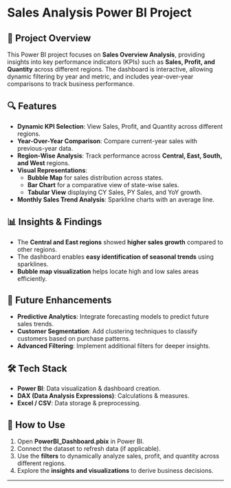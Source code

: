 
# Sales Analysis Power BI Project

## 📌 Project Overview
This Power BI project focuses on **Sales Overview Analysis**, providing insights into key performance indicators (KPIs) such as **Sales, Profit, and Quantity** across different regions. The dashboard is interactive, allowing dynamic filtering by year and metric, and includes year-over-year comparisons to track business performance.

## 🔍 Features
- **Dynamic KPI Selection**: View Sales, Profit, and Quantity across different regions.
- **Year-Over-Year Comparison**: Compare current-year sales with previous-year data.
- **Region-Wise Analysis**: Track performance across **Central, East, South, and West** regions.
- **Visual Representations**:
  - **Bubble Map** for sales distribution across states.
  - **Bar Chart** for a comparative view of state-wise sales.
  - **Tabular View** displaying CY Sales, PY Sales, and YoY growth.
- **Monthly Sales Trend Analysis**: Sparkline charts with an average line.


## 📊 Insights & Findings
- The **Central and East regions** showed **higher sales growth** compared to other regions.
- The dashboard enables **easy identification of seasonal trends** using sparklines.
- **Bubble map visualization** helps locate high and low sales areas efficiently.

## 🚀 Future Enhancements
- **Predictive Analytics**: Integrate forecasting models to predict future sales trends.
- **Customer Segmentation**: Add clustering techniques to classify customers based on purchase patterns.
- **Advanced Filtering**: Implement additional filters for deeper insights.

## 🛠️ Tech Stack
- **Power BI**: Data visualization & dashboard creation.
- **DAX (Data Analysis Expressions)**: Calculations & measures.
- **Excel / CSV**: Data storage & preprocessing.

## 📌 How to Use
1. Open **PowerBI_Dashboard.pbix** in Power BI.
2. Connect the dataset to refresh data (if applicable).
3. Use the **filters** to dynamically analyze sales, profit, and quantity across different regions.
4. Explore the **insights and visualizations** to derive business decisions.

---

